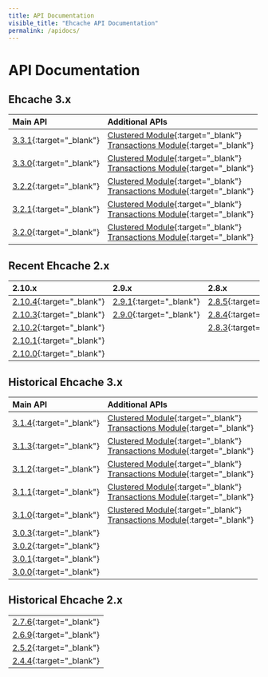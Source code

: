```yaml
---
title: API Documentation
visible_title: "Ehcache API Documentation"
permalink: /apidocs/
---
```


# API Documentation

## Ehcache 3.x

| Main API | Additional APIs |
|:----|:--|
|[3.3.1](/apidocs/3.3.1/index.html){:target="_blank"}|[Clustered Module](/apidocs/3.3.1/clustered/index.html){:target="_blank"} <br /> [Transactions Module](/apidocs/3.3.1/transactions/index.html){:target="_blank"}|
|[3.3.0](/apidocs/3.3.0/index.html){:target="_blank"}|[Clustered Module](/apidocs/3.3.0/clustered/index.html){:target="_blank"} <br /> [Transactions Module](/apidocs/3.3.0/transactions/index.html){:target="_blank"}|
|[3.2.2](/apidocs/3.2.2/index.html){:target="_blank"}|[Clustered Module](/apidocs/3.2.2/clustered/index.html){:target="_blank"} <br /> [Transactions Module](/apidocs/3.2.2/transactions/index.html){:target="_blank"}|
|[3.2.1](/apidocs/3.2.1/index.html){:target="_blank"}|[Clustered Module](/apidocs/3.2.1/clustered/index.html){:target="_blank"} <br /> [Transactions Module](/apidocs/3.2.1/transactions/index.html){:target="_blank"}|
|[3.2.0](/apidocs/3.2.0/index.html){:target="_blank"}|[Clustered Module](/apidocs/3.2.0/clustered/index.html){:target="_blank"} <br /> [Transactions Module](/apidocs/3.2.0/transactions/index.html){:target="_blank"}|

## Recent Ehcache 2.x

| 2.10.x | 2.9.x | 2.8.x |
|:---|:---|:---|
|[2.10.4](/apidocs/2.10.4/index.html){:target="_blank"}|[2.9.1](/apidocs/2.9.1/index.html){:target="_blank"}|[2.8.5](/apidocs/2.8.5/index.html){:target="_blank"}|
|[2.10.3](/apidocs/2.10.3/index.html){:target="_blank"}|[2.9.0](/apidocs/2.9/index.html){:target="_blank"}|[2.8.4](/apidocs/2.8.4/index.html){:target="_blank"}|
|[2.10.2](/apidocs/2.10.2/index.html){:target="_blank"}||[2.8.3](/apidocs/2.8.3/index.html){:target="_blank"}|
|[2.10.1](/apidocs/2.10.1/index.html){:target="_blank"}|||
|[2.10.0](/apidocs/2.10/index.html){:target="_blank"}|||

## Historical Ehcache 3.x

| Main API | Additional APIs |
|:----|:--|
|[3.1.4](/apidocs/3.1.4/index.html){:target="_blank"}|[Clustered Module](/apidocs/3.1.4/clustered/index.html){:target="_blank"} <br /> [Transactions Module](/apidocs/3.1.4/transactions/index.html){:target="_blank"}|
|[3.1.3](/apidocs/3.1.3/index.html){:target="_blank"}|[Clustered Module](/apidocs/3.1.3/clustered/index.html){:target="_blank"} <br /> [Transactions Module](/apidocs/3.1.3/transactions/index.html){:target="_blank"}|
|[3.1.2](/apidocs/3.1.2/index.html){:target="_blank"}|[Clustered Module](/apidocs/3.1.2/clustered/index.html){:target="_blank"} <br /> [Transactions Module](/apidocs/3.1.2/transactions/index.html){:target="_blank"}|
|[3.1.1](/apidocs/3.1.1/index.html){:target="_blank"}|[Clustered Module](/apidocs/3.1.1/clustered/index.html){:target="_blank"} <br /> [Transactions Module](/apidocs/3.1.1/transactions/index.html){:target="_blank"}|
|[3.1.0](/apidocs/3.1.0/index.html){:target="_blank"}|[Clustered Module](/apidocs/3.1.0/clustered/index.html){:target="_blank"} <br /> [Transactions Module](/apidocs/3.1.0/transactions/index.html){:target="_blank"}|
|[3.0.3](/apidocs/3.0.3/index.html){:target="_blank"}||
|[3.0.2](/apidocs/3.0.2/index.html){:target="_blank"}||
|[3.0.1](/apidocs/3.0.1/index.html){:target="_blank"}||
|[3.0.0](/apidocs/3.0.0/index.html){:target="_blank"}||


## Historical Ehcache 2.x

||
|:---|
|[2.7.6](/apidocs/2.7.6/index.html){:target="_blank"}|
|[2.6.9](/apidocs/2.6.9/index.html){:target="_blank"}|
|[2.5.2](/apidocs/2.5.2/index.html){:target="_blank"}|
|[2.4.4](/apidocs/2.4.4/index.html){:target="_blank"}|
